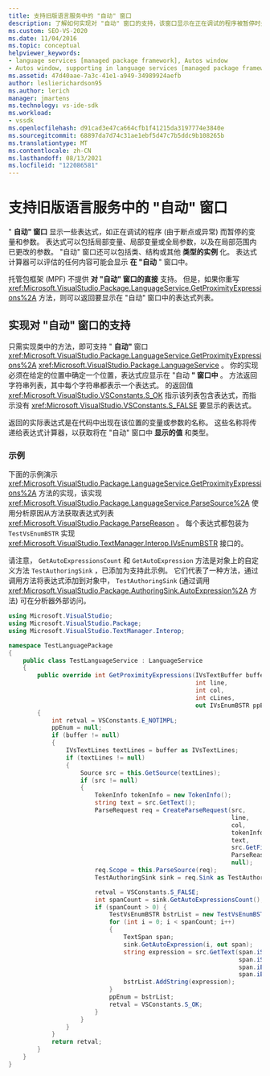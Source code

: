 ```yaml
---
title: 支持旧版语言服务中的 "自动" 窗口
description: 了解如何实现对 "自动" 窗口的支持，该窗口显示在正在调试的程序被暂停时处于范围内的表达式。
ms.custom: SEO-VS-2020
ms.date: 11/04/2016
ms.topic: conceptual
helpviewer_keywords:
- language services [managed package framework], Autos window
- Autos window, supporting in language services [managed package framework]
ms.assetid: 47d40aae-7a3c-41e1-a949-34989924aefb
author: leslierichardson95
ms.author: lerich
manager: jmartens
ms.technology: vs-ide-sdk
ms.workload:
- vssdk
ms.openlocfilehash: d91cad3e47ca664cfb1f41215da3197774e3840e
ms.sourcegitcommit: 68897da7d74c31ae1ebf5d47c7b5ddc9b108265b
ms.translationtype: MT
ms.contentlocale: zh-CN
ms.lasthandoff: 08/13/2021
ms.locfileid: "122086581"
---
```

# <a name="support-for-the-autos-window-in-a-legacy-language-service"></a>支持旧版语言服务中的 "自动" 窗口

" **自动" 窗口** 显示一些表达式，如正在调试的程序 (由于断点或异常) 而暂停的变量和参数。 表达式可以包括局部变量、局部变量或全局参数，以及在局部范围内已更改的参数。 "自动" 窗口还可以包括类、结构或其他 **类型的实例** 化。 表达式计算器可以评估的任何内容可能会显示 **在 "自动** " 窗口中。

 托管包框架 (MPF) 不提供 **对 "自动" 窗口的直接** 支持。 但是，如果你重写 <xref:Microsoft.VisualStudio.Package.LanguageService.GetProximityExpressions%2A> 方法，则可以返回要显示在 "自动" 窗口中的表达式列表。

## <a name="implementing-support-for-the-autos-window"></a>实现对 "自动" 窗口的支持

 只需实现类中的方法，即可支持 " **自动"** 窗口 <xref:Microsoft.VisualStudio.Package.LanguageService.GetProximityExpressions%2A> <xref:Microsoft.VisualStudio.Package.LanguageService> 。 你的实现必须在给定的位置中确定一个位置，表达式应显示在 "自动 **" 窗口中** 。 方法返回字符串列表，其中每个字符串都表示一个表达式。 的返回值 <xref:Microsoft.VisualStudio.VSConstants.S_OK> 指示该列表包含表达式，而指示没有 <xref:Microsoft.VisualStudio.VSConstants.S_FALSE> 要显示的表达式。

 返回的实际表达式是在代码中出现在该位置的变量或参数的名称。 这些名称将传递给表达式计算器，以获取将在 "自动" 窗口中 **显示的值** 和类型。

### <a name="example"></a>示例
 下面的示例演示 <xref:Microsoft.VisualStudio.Package.LanguageService.GetProximityExpressions%2A> 方法的实现，该实现 <xref:Microsoft.VisualStudio.Package.LanguageService.ParseSource%2A> 使用分析原因从方法获取表达式列表 <xref:Microsoft.VisualStudio.Package.ParseReason> 。 每个表达式都包装为 `TestVsEnumBSTR` 实现 <xref:Microsoft.VisualStudio.TextManager.Interop.IVsEnumBSTR> 接口的。

 请注意， `GetAutoExpressionsCount` 和 `GetAutoExpression` 方法是对象上的自定义方法 `TestAuthoringSink` ，已添加为支持此示例。 它们代表了一种方法，通过调用方法将表达式添加到对象中， `TestAuthoringSink` (通过调用 <xref:Microsoft.VisualStudio.Package.AuthoringSink.AutoExpression%2A> 方法) 可在分析器外部访问。

```csharp
using Microsoft.VisualStudio;
using Microsoft.VisualStudio.Package;
using Microsoft.VisualStudio.TextManager.Interop;

namespace TestLanguagePackage
{
    public class TestLanguageService : LanguageService
    {
        public override int GetProximityExpressions(IVsTextBuffer buffer,
                                                    int line,
                                                    int col,
                                                    int cLines,
                                                    out IVsEnumBSTR ppEnum)
        {
            int retval = VSConstants.E_NOTIMPL;
            ppEnum = null;
            if (buffer != null)
            {
                IVsTextLines textLines = buffer as IVsTextLines;
                if (textLines != null)
                {
                    Source src = this.GetSource(textLines);
                    if (src != null)
                    {
                        TokenInfo tokenInfo = new TokenInfo();
                        string text = src.GetText();
                        ParseRequest req = CreateParseRequest(src,
                                                              line,
                                                              col,
                                                              tokenInfo,
                                                              text,
                                                              src.GetFilePath(),
                                                              ParseReason.Autos,
                                                              null);
                        req.Scope = this.ParseSource(req);
                        TestAuthoringSink sink = req.Sink as TestAuthoringSink;

                        retval = VSConstants.S_FALSE;
                        int spanCount = sink.GetAutoExpressionsCount();
                        if (spanCount > 0) {
                            TestVsEnumBSTR bstrList = new TestVsEnumBSTR();
                            for (int i = 0; i < spanCount; i++)
                            {
                                TextSpan span;
                                sink.GetAutoExpression(i, out span);
                                string expression = src.GetText(span.iStartLine,
                                                                span.iStartIndex,
                                                                span.iEndLine,
                                                                span.iEndIndex);
                                bstrList.AddString(expression);
                            }
                            ppEnum = bstrList;
                            retval = VSConstants.S_OK;
                        }
                    }
                }
            }
            return retval;
        }
    }
}
```
